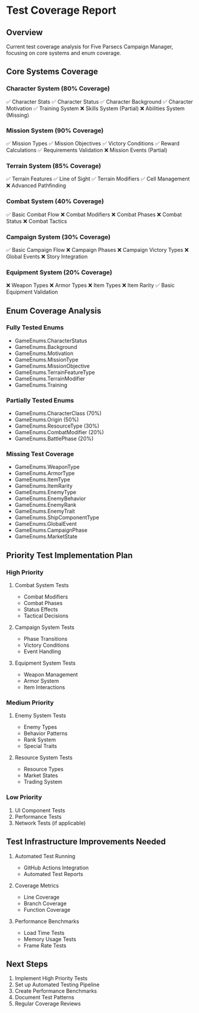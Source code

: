 # Test Coverage Report

## Overview
Current test coverage analysis for Five Parsecs Campaign Manager, focusing on core systems and enum coverage.

## Core Systems Coverage

### Character System (80% Coverage)
✅ Character Stats
✅ Character Status
✅ Character Background
✅ Character Motivation
✅ Training System
❌ Skills System (Partial)
❌ Abilities System (Missing)

### Mission System (90% Coverage)
✅ Mission Types
✅ Mission Objectives
✅ Victory Conditions
✅ Reward Calculations
✅ Requirements Validation
❌ Mission Events (Partial)

### Terrain System (85% Coverage)
✅ Terrain Features
✅ Line of Sight
✅ Terrain Modifiers
✅ Cell Management
❌ Advanced Pathfinding

### Combat System (40% Coverage)
✅ Basic Combat Flow
❌ Combat Modifiers
❌ Combat Phases
❌ Combat Status
❌ Combat Tactics

### Campaign System (30% Coverage)
✅ Basic Campaign Flow
❌ Campaign Phases
❌ Campaign Victory Types
❌ Global Events
❌ Story Integration

### Equipment System (20% Coverage)
❌ Weapon Types
❌ Armor Types
❌ Item Types
❌ Item Rarity
✅ Basic Equipment Validation

## Enum Coverage Analysis

### Fully Tested Enums
- GameEnums.CharacterStatus
- GameEnums.Background
- GameEnums.Motivation
- GameEnums.MissionType
- GameEnums.MissionObjective
- GameEnums.TerrainFeatureType
- GameEnums.TerrainModifier
- GameEnums.Training

### Partially Tested Enums
- GameEnums.CharacterClass (70%)
- GameEnums.Origin (50%)
- GameEnums.ResourceType (30%)
- GameEnums.CombatModifier (20%)
- GameEnums.BattlePhase (20%)

### Missing Test Coverage
- GameEnums.WeaponType
- GameEnums.ArmorType
- GameEnums.ItemType
- GameEnums.ItemRarity
- GameEnums.EnemyType
- GameEnums.EnemyBehavior
- GameEnums.EnemyRank
- GameEnums.EnemyTrait
- GameEnums.ShipComponentType
- GameEnums.GlobalEvent
- GameEnums.CampaignPhase
- GameEnums.MarketState

## Priority Test Implementation Plan

### High Priority
1. Combat System Tests
   - Combat Modifiers
   - Combat Phases
   - Status Effects
   - Tactical Decisions

2. Campaign System Tests
   - Phase Transitions
   - Victory Conditions
   - Event Handling

3. Equipment System Tests
   - Weapon Management
   - Armor System
   - Item Interactions

### Medium Priority
1. Enemy System Tests
   - Enemy Types
   - Behavior Patterns
   - Rank System
   - Special Traits

2. Resource System Tests
   - Resource Types
   - Market States
   - Trading System

### Low Priority
1. UI Component Tests
2. Performance Tests
3. Network Tests (if applicable)

## Test Infrastructure Improvements Needed

1. Automated Test Running
   - GitHub Actions Integration
   - Automated Test Reports

2. Coverage Metrics
   - Line Coverage
   - Branch Coverage
   - Function Coverage

3. Performance Benchmarks
   - Load Time Tests
   - Memory Usage Tests
   - Frame Rate Tests

## Next Steps

1. Implement High Priority Tests
2. Set up Automated Testing Pipeline
3. Create Performance Benchmarks
4. Document Test Patterns
5. Regular Coverage Reviews 